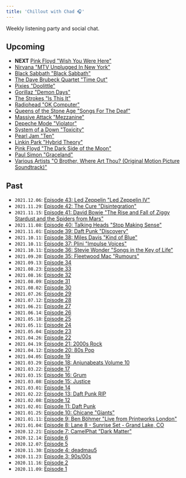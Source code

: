 ```yaml
---
title: 'Chillout with Chad 🎧'
---
```


Weekly listening party and social chat.

<!-- https://www.reddit.com/r/AskReddit/comments/pqwt7w/in_your_opinion_what_is_an_album_with_no_bad_songs/?sort=top -->

## Upcoming

-   **NEXT** [Pink Floyd "Wish You Were Here"](https://music.youtube.com/playlist?list=OLAK5uy_klU9jB4SMO5SqEyFazPAVbDek2j0JVQxY)
-   [Nirvana "MTV Unplugged In New York"](https://music.youtube.com/playlist?list=OLAK5uy_ky-ihvTuvMxTWOsW_ICT6ZQQgqU62NrTA)
-   [Black Sabbath "Black Sabbath"](https://music.youtube.com/playlist?list=OLAK5uy_mhoU3URgsWoEi1S-3dG_Dbn3lLUc4vQ0I)
-   [The Dave Brubeck Quartet "Time Out"](https://music.youtube.com/playlist?list=OLAK5uy_kT4WsarfRaytnvA8aSj-Wq-JtcFN8JQyc)
-   [Pixies "Doolittle"](https://music.youtube.com/playlist?list=OLAK5uy_lf6jsYkBOcfA6eAzNNIr2PeQv0Cns519A)
-   [Gorillaz "Demon Days"](https://music.youtube.com/playlist?list=OLAK5uy_msC_GYWaz8ESAiX9d41hRIs2uhcL8t_aw)
-   [The Strokes "Is This It"](https://music.youtube.com/playlist?list=OLAK5uy_miNTti5IWtAjX_RgVvK7lWMRGwnOB5IaE)
-   [Radiohead "OK Computer"](https://music.youtube.com/playlist?list=OLAK5uy_nc6afxSnmK8OFML8dF9q_0D1MBMXsGnL4)
-   [Queens of the Stone Age "Songs For The Deaf"](https://music.youtube.com/playlist?list=OLAK5uy_miT4yxiBPPyV6xHClICCWbkb68VV9CEKE)
-   [Massive Attack "Mezzanine"](https://music.youtube.com/playlist?list=OLAK5uy_myCWwyHEz9SABGUHaclijR2o9zLXJdE_w)
-   [Depeche Mode "Violator"](https://music.youtube.com/playlist?list=OLAK5uy_mNWbZjgWKWwwFgmWOGtqDdDYmwV2Bs8Ao)
-   [System of a Down "Toxicity"](https://music.youtube.com/playlist?list=OLAK5uy_n1sOLxWCfeedpeiN-YS7H5xJq5Qptac-M)
-   [Pearl Jam "Ten"](https://music.youtube.com/playlist?list=OLAK5uy_nCmmq03HsHVw9jrLUPm1SfKXIwuCQ1hXk)
-   [Linkin Park "Hybrid Theory"](https://music.youtube.com/playlist?list=OLAK5uy_k4Xnda2Pxyc90mpntw7hdOPCA3JKeOkRY)
-   [Pink Floyd "The Dark Side of the Moon"](https://music.youtube.com/playlist?list=OLAK5uy_mXoi-FuQb9Gw7Mguhdx5F4jltT0L1qOCw)
-   [Paul Simon "Graceland"](https://music.youtube.com/playlist?list=OLAK5uy_nrTf4uK4d14vKnEk4dm0MBhS_nF2fAY0I)
-   [Various Artists "O Brother, Where Art Thou? (Original Motion Picture Soundtrack)"](https://music.youtube.com/playlist?list=OLAK5uy_k3ohClUglkvoiE9kkrMpPbBNxpNOZPj-4)

## Past

-   `2021.12.06`: [Episode 43: Led Zeppelin "Led Zeppelin IV"](https://music.youtube.com/playlist?list=OLAK5uy_lzZvS4QYhfLUAS-jJV_rtQwalwEh9CYPQ)
-   `2021.11.29`: [Episode 42: The Cure "Disintegration"](https://music.youtube.com/playlist?list=OLAK5uy_mUuAURd9jPo3N3xkkMSWV4isdR3gNSMb0)
-   `2021.11.15`: [Episode 41: David Bowie "The Rise and Fall of Ziggy Stardust and the Spiders from Mars"](https://music.youtube.com/playlist?list=OLAK5uy_klxWDedbSRqgjGzYYSvyq3KdHY1wbTt_U)
-   `2021.11.08`: [Episode 40: Talking Heads "Stop Making Sense"](https://music.youtube.com/playlist?list=OLAK5uy_l19G6wJHl6GVhyWiarlzRlILJmodnDw0Q)
-   `2021.11.01`: [Episode 39: Daft Punk "Discovery"](https://music.youtube.com/playlist?list=OLAK5uy_mz6eafmqdRHSaR4IwG0ll6J6rgv0_ZpGw)
-   `2021.10.11`: [Episode 38: Miles Davis "Kind of Blue"](https://music.youtube.com/playlist?list=OLAK5uy_m2X713P3iw0NSEfG6jh_uk59x37L492kM)
-   `2021.10.11`: [Episode 37: Plini "Impulse Voices"](https://music.youtube.com/playlist?list=OLAK5uy_lT_KB-jr9ri9ddPB5VDv5K0yHG11WUX1I)
-   `2021.10.11`: [Episode 36: Stevie Wonder "Songs in the Key of Life"](https://music.youtube.com/playlist?list=OLAK5uy_mmSLtHX8RxMd-Y8Kp9h44prOMFQLYou7M)
-   `2021.09.20`: [Episode 35: Fleetwood Mac "Rumours"](https://music.youtube.com/playlist?list=OLAK5uy_keqotLYhIED047BDDByl-r-jTAhYu3V2I)
-   `2021.09.13`: [Episode 34](https://music.youtube.com/playlist?list=PLH7YWwiPIVPunQc5wDCyJC-Xrn_r7aMdk)
-   `2021.08.23`: [Episode 33](https://music.youtube.com/playlist?list=PLH7YWwiPIVPu9lG2odIaodkfbqSqXRrlr)
-   `2021.08.16`: [Episode 32](https://music.youtube.com/playlist?list=PLH7YWwiPIVPsoVwcqfl_vPDoDfRtYjRSV)
-   `2021.08.09`: [Episode 31](https://music.youtube.com/playlist?list=PLH7YWwiPIVPu3FaVPv5j_1f9dMvLZLIUr)
-   `2021.08.02`: [Episode 30](https://music.youtube.com/playlist?list=PLH7YWwiPIVPv8lTHdtSgyxnBaOJOPu_vU)
-   `2021.07.26`: [Episode 29](https://music.youtube.com/playlist?list=PLH7YWwiPIVPuEu_VAc0wTWmvpdHEj2DP4)
-   `2021.07.12`: [Episode 28](https://music.youtube.com/playlist?list=PLH7YWwiPIVPv9nDjNkaGkYJduBGVbjQHH)
-   `2021.06.21`: [Episode 27](https://music.youtube.com/playlist?list=PLH7YWwiPIVPvUkRHmRg9z0Z0ynQv7DdSJ)
-   `2021.06.14`: [Episode 26](https://music.youtube.com/playlist?list=PLH7YWwiPIVPtIGItmpyQ2cxvzHbgn0pYk)
-   `2021.05.18`: [Episode 25](https://music.youtube.com/playlist?list=PLH7YWwiPIVPvwKSy8A-5Hr6iiErCfNAlD)
-   `2021.05.11`: [Episode 24](https://music.youtube.com/playlist?list=PLH7YWwiPIVPsGxrVj4cjUrL9zKz7TntqZ)
-   `2021.05.04`: [Episode 23](https://music.youtube.com/playlist?list=PLH7YWwiPIVPvysCKw0RvxEHc8-R5r_9m9)
-   `2021.04.26`: [Episode 22](https://music.youtube.com/playlist?list=PLH7YWwiPIVPtnAyH2Syqw2fCfIG0AhzS4)
-   `2021.04.19`: [Episode 21: 2000s Rock](https://music.youtube.com/playlist?list=PLH7YWwiPIVPt0MNCJQ8V8BttGVYL5pBqe)
-   `2021.04.12`: [Episode 20: 80s Pop](https://music.youtube.com/playlist?list=PLH7YWwiPIVPsqoKltWLFfARxTLsbZ_xYS)
-   `2021.04.05`: [Episode 19](https://music.youtube.com/playlist?list=PLH7YWwiPIVPuO9PQAH33EGinU3Nb8nfwT)
-   `2021.03.29`: [Episode 18: Anjunabeats Volume 10](https://music.youtube.com/playlist?list=OLAK5uy_kOuvQbJqZS235F2O0oGXXwTBsw9Kz-8YU)
-   `2021.03.22`: [Episode 17](https://music.youtube.com/playlist?list=PLH7YWwiPIVPsK2WI4FEFPv1RB7elh19bi)
-   `2021.03.15`: [Episode 16: Grum](https://music.youtube.com/playlist?list=PLH7YWwiPIVPvSWha0DGgEO1L3l6HiqpPG)
-   `2021.03.08`: [Episode 15: Justice](https://music.youtube.com/playlist?list=PLH7YWwiPIVPtTREEp8kw_qxEy4Wqz7riZ)
-   `2021.03.01`: [Episode 14](https://music.youtube.com/playlist?list=PLH7YWwiPIVPtJMqTiY_6IsqbvQpVsDBEq)
-   `2021.02.22`: [Episode 13: Daft Punk RIP](https://music.youtube.com/playlist?list=PLH7YWwiPIVPuWlWRAy-EjIGU7FuI-bWDX)
-   `2021.02.08`: [Episode 12](https://music.youtube.com/playlist?list=PLH7YWwiPIVPtV0fiauhD2fzFQc7Rk1YTt)
-   `2021.02.01`: [Episode 11: Daft Punk](https://music.youtube.com/playlist?list=PLH7YWwiPIVPtK3YPqeM7hOtDZTyvD124m)
-   `2021.01.25`: [Episode 10: Chicane "Giants"](https://music.youtube.com/playlist?list=OLAK5uy_maJby3ycUN0n7B_5Ep1phEJK1CpmmzQY8)
-   `2021.01.11`: [Episode 9: Ben Böhmer "Live from Printworks London"](https://music.youtube.com/playlist?list=OLAK5uy_maIL8CKIKhROHwEFncm8RrRO4KeVVCMxs)
-   `2021.01.04`: [Episode 8: Lane 8 - Sunrise Set - Grand Lake, CO](https://www.youtube.com/watch?v=n_LcVqqHSY8)
-   `2020.12.21`: [Episode 7: CamelPhat "Dark Matter"](https://music.youtube.com/playlist?list=OLAK5uy_n3LiNrVNjJ-Kqw-PyB6SK3Lh6NGz9ORwA)
-   `2020.12.14`: [Episode 6](https://music.youtube.com/playlist?list=PLH7YWwiPIVPtR01bB0OST4Oq08lp4sz32)
-   `2020.12.07`: [Episode 5](https://music.youtube.com/playlist?list=PLH7YWwiPIVPtjNnAj3QiBLv9jNMLuDegN)
-   `2020.11.30`: [Episode 4: deadmau5](https://music.youtube.com/playlist?list=PLH7YWwiPIVPu2QPAZaEUy_XKSiaXFQ-ek)
-   `2020.11.23`: [Episode 3: 90s/00s](https://music.youtube.com/playlist?list=PLH7YWwiPIVPuHvIKabHPywRyumOOe-WSt)
-   `2020.11.16`: [Episode 2](https://music.youtube.com/playlist?list=PLH7YWwiPIVPsa9pj63B_26UXu1aaU1lJB)
-   `2020.11.09`: [Episode 1](https://music.youtube.com/playlist?list=PLH7YWwiPIVPt2m_nJ3WYlyxf-BIdAUmUr)
